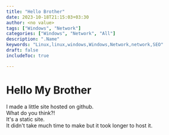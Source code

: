 ```yaml
---
title: "Hello Brother"
date: 2023-10-18T21:15:03+03:30
author: <no value>
tags: ["Windows", "Network"]
categories: ["Windows", "Network", "All"]
description: ".Name"
keywords: "Linux,linux,windows,Windows,Network,network,SEO"
draft: false
includeToc: true

---
```

# Hello My Brother
<!--more-->
I made a little site hosted on github.\
What do you think?!\
It's a static site.\
It didn't take much time to make but it took longer to host it.
